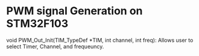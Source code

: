 # PWM signal Generation on STM32F103

void PWM_Out_Init(TIM_TypeDef *TIM, int channel, int freq): Allows user to select Timer, Channel, and frequeuncy.

